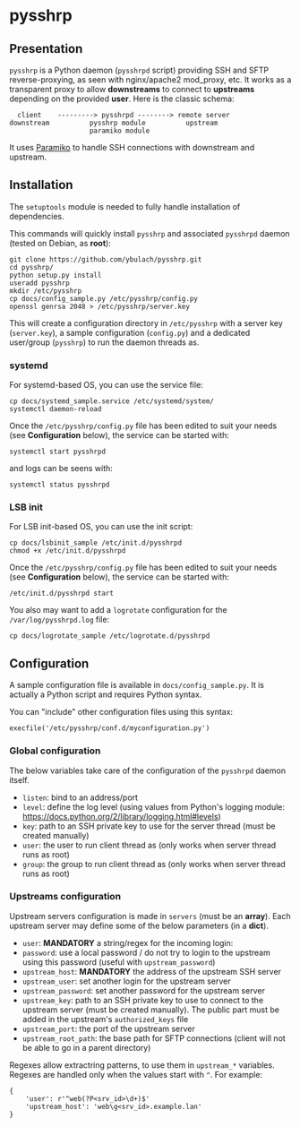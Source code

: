 # pysshrp

## Presentation
`pysshrp` is a Python daemon (`pysshrpd` script) providing SSH and SFTP reverse-proxying, as seen with nginx/apache2 mod_proxy, etc. It works as a transparent proxy to allow **downstreams** to connect to **upstreams** depending on the provided **user**. Here is the classic schema:

	  client 	---------> pysshrpd --------> remote server
	downstream 			pysshrp module			upstream
						paramiko module

It uses [Paramiko](https://github.com/paramiko/paramiko) to handle SSH connections with downstream and upstream.

## Installation
The `setuptools` module is needed to fully handle installation of dependencies.

This commands will quickly install `pysshrp` and associated `pysshrpd` daemon (tested on Debian, as **root**):

	git clone https://github.com/ybulach/pysshrp.git
	cd pysshrp/
	python setup.py install
	useradd pysshrp
	mkdir /etc/pysshrp
	cp docs/config_sample.py /etc/pysshrp/config.py
	openssl genrsa 2048 > /etc/pysshrp/server.key

This will create a configuration directory in `/etc/pysshrp` with a server key (`server.key`), a sample configuration (`config.py`) and a dedicated user/group (`pysshrp`) to run the daemon threads as.

### systemd
For systemd-based OS, you can use the service file:

	cp docs/systemd_sample.service /etc/systemd/system/
	systemctl daemon-reload

Once the `/etc/pysshrp/config.py` file has been edited to suit your needs (see **Configuration** below), the service can be started with:

	systemctl start pysshrpd

and logs can be seens with:

	systemctl status pysshrpd

### LSB init
For LSB init-based OS, you can use the init script:

	cp docs/lsbinit_sample /etc/init.d/pysshrpd
	chmod +x /etc/init.d/pysshrpd

Once the `/etc/pysshrp/config.py` file has been edited to suit your needs (see **Configuration** below), the service can be started with:

	/etc/init.d/pysshrpd start

You also may want to add a `logrotate` configuration for the `/var/log/pysshrpd.log` file:

	cp docs/logrotate_sample /etc/logrotate.d/pysshrpd

## Configuration
A sample configuration file is available in `docs/config_sample.py`. It is actually a Python script and requires Python syntax.

You can "include" other configuration files using this syntax:

	execfile('/etc/pysshrp/conf.d/myconfiguration.py')

### Global configuration
The below variables take care of the configuration of the `pysshrpd` daemon itself.

- `listen`: bind to an address/port
- `level`: define the log level (using values from Python's logging module: https://docs.python.org/2/library/logging.html#levels)
- `key`: path to an SSH private key to use for the server thread (must be created manually)
- `user`: the user to run client thread as (only works when server thread runs as root)
- `group`: the group to run client thread as (only works when server thread runs as root)

### Upstreams configuration
Upstream servers configuration is made in `servers` (must be an **array**). Each upstream server may define some of the below parameters (in a **dict**).

- `user`: **MANDATORY** a string/regex for the incoming login:
- `password`: use a local password / do not try to login to the upstream using this password (useful with `upstream_password`)
- `upstream_host`: **MANDATORY** the address of the upstream SSH server
- `upstream_user`: set another login for the upstream server
- `upstream_password`: set another password for the upstream server
- `upstream_key`: path to an SSH private key to use to connect to the upstream server (must be created manually). The public part must be added in the upstream's `authorized_keys` file
- `upstream_port`: the port of the upstream server
- `upstream_root_path`: the base path for SFTP connections (client will not be able to go in a parent directory)

Regexes allow extractring patterns, to use them in `upstream_*` variables. Regexes are handled only when the values start with `^`. For example:

	{
		'user': r'^web(?P<srv_id>\d+)$'
		'upstream_host': 'web\g<srv_id>.example.lan'
	}
